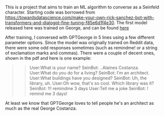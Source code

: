 This is a project that aims to train an ML algorithm to converse as a Seinfeld character. Starting code was borrowed from https://towardsdatascience.com/make-your-own-rick-sanchez-bot-with-transformers-and-dialogpt-fine-tuning-f85e6d1f4e30. 
The first model released here was trained on George, and can be found [here](output/GPTGeorge_DiabloMedium/GPTGeorge_DiabloMedium.pdf)

After training, I conversed with GPTGeorge in 5 lines using a few different parameter options. Since the model was originally trained on Reddit data, there were some odd responses sometimes (such as remindme! or a string of exclamation marks and commas). There were a couple of decent ones, shown in the pdf and here is one example:
>> User:What is your name?
SeinBot: ..Alaines Costanza.
>> User:What do you do for a living?
SeinBot: I'm an architect.
>> User:What buildings have you designed?
SeinBot: Uh, the library, uh.
>> User:Oh wow, that's so cool. Which library was it?
SeinBot: !!! remindme 3 days
>> User:Tell me a joke
SeinBot: ! remind me 3 days!

At least we know that GPTGeorge loves to tell people he's an architect as much as the real George Costanza.

